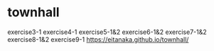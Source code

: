 # townhall
exercise3-1
exercise4-1
exercise5-1&2
exercise6-1&2
exercise7-1&2
exercise8-1&2
exercise9-1
https://eitanaka.github.io/townhall/
